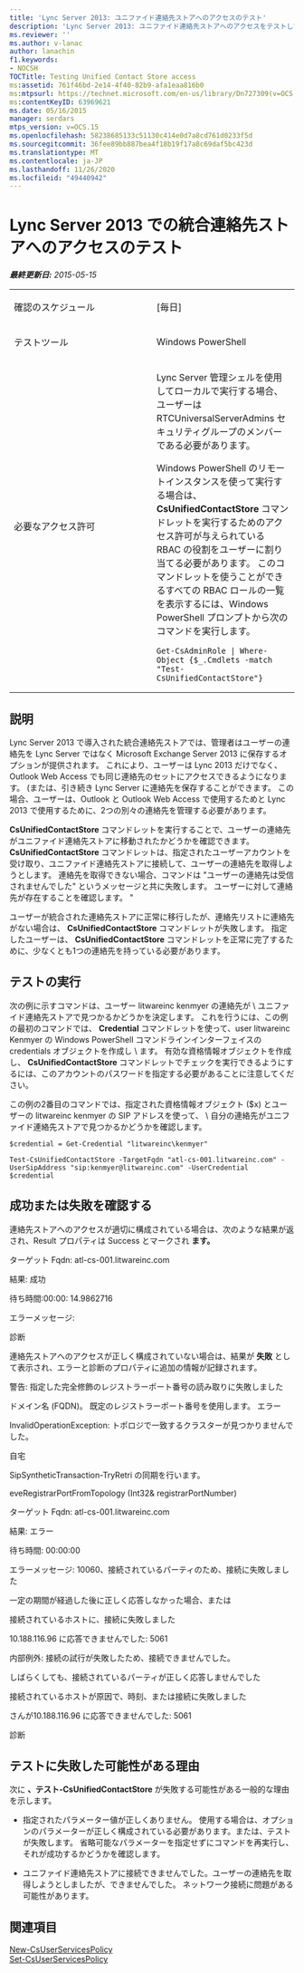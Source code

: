```yaml
---
title: 'Lync Server 2013: ユニファイド連絡先ストアへのアクセスのテスト'
description: 'Lync Server 2013: ユニファイド連絡先ストアへのアクセスをテストしています。'
ms.reviewer: ''
ms.author: v-lanac
author: lanachin
f1.keywords:
- NOCSH
TOCTitle: Testing Unified Contact Store access
ms:assetid: 761f46bd-2e14-4f40-82b9-afa1eaa816b0
ms:mtpsurl: https://technet.microsoft.com/en-us/library/Dn727309(v=OCS.15)
ms:contentKeyID: 63969621
ms.date: 05/16/2015
manager: serdars
mtps_version: v=OCS.15
ms.openlocfilehash: 58238685133c51130c414e0d7a8cd761d0233f5d
ms.sourcegitcommit: 36fee89bb887bea4f18b19f17a8c69daf5bc423d
ms.translationtype: MT
ms.contentlocale: ja-JP
ms.lasthandoff: 11/26/2020
ms.locfileid: "49440942"
---
```

# <a name="testing-unified-contact-store-access-in-lync-server-2013"></a>Lync Server 2013 での統合連絡先ストアへのアクセスのテスト

<div data-xmlns="http://www.w3.org/1999/xhtml">

<div class="topic" data-xmlns="http://www.w3.org/1999/xhtml" data-msxsl="urn:schemas-microsoft-com:xslt" data-cs="https://msdn.microsoft.com/">

<div data-asp="https://msdn2.microsoft.com/asp">



</div>

<div id="mainSection">

<div id="mainBody">

<span> </span>

_**最終更新日:** 2015-05-15_


<table>
<colgroup>
<col style="width: 50%" />
<col style="width: 50%" />
</colgroup>
<tbody>
<tr class="odd">
<td><p>確認のスケジュール</p></td>
<td><p>[毎日]</p></td>
</tr>
<tr class="even">
<td><p>テストツール</p></td>
<td><p>Windows PowerShell</p></td>
</tr>
<tr class="odd">
<td><p>必要なアクセス許可</p></td>
<td><p>Lync Server 管理シェルを使用してローカルで実行する場合、ユーザーは RTCUniversalServerAdmins セキュリティグループのメンバーである必要があります。</p>
<p>Windows PowerShell のリモートインスタンスを使って実行する場合は、 <strong>CsUnifiedContactStore</strong> コマンドレットを実行するためのアクセス許可が与えられている RBAC の役割をユーザーに割り当てる必要があります。 このコマンドレットを使うことができるすべての RBAC ロールの一覧を表示するには、Windows PowerShell プロンプトから次のコマンドを実行します。</p>
<pre><code>Get-CsAdminRole | Where-Object {$_.Cmdlets -match &quot;Test-CsUnifiedContactStore&quot;}</code></pre></td>
</tr>
</tbody>
</table>


<div>

## <a name="description"></a>説明

Lync Server 2013 で導入された統合連絡先ストアでは、管理者はユーザーの連絡先を Lync Server ではなく Microsoft Exchange Server 2013 に保存するオプションが提供されます。 これにより、ユーザーは Lync 2013 だけでなく、Outlook Web Access でも同じ連絡先のセットにアクセスできるようになります。 (または、引き続き Lync Server に連絡先を保存することができます。 この場合、ユーザーは、Outlook と Outlook Web Access で使用するためと Lync 2013 で使用するために、2つの別々の連絡先を管理する必要があります。

**CsUnifiedContactStore** コマンドレットを実行することで、ユーザーの連絡先がユニファイド連絡先ストアに移動されたかどうかを確認できます。 **CsUnifiedContactStore** コマンドレットは、指定されたユーザーアカウントを受け取り、ユニファイド連絡先ストアに接続して、ユーザーの連絡先を取得しようとします。 連絡先を取得できない場合、コマンドは "ユーザーの連絡先は受信されませんでした" というメッセージと共に失敗します。 ユーザーに対して連絡先が存在することを確認します。 "

ユーザーが統合された連絡先ストアに正常に移行したが、連絡先リストに連絡先がない場合は、 **CsUnifiedContactStore** コマンドレットが失敗します。 指定したユーザーは、 **CsUnifiedContactStore** コマンドレットを正常に完了するために、少なくとも1つの連絡先を持っている必要があります。

</div>

<div>

## <a name="running-the-test"></a>テストの実行

次の例に示すコマンドは、ユーザー litwareinc kenmyer の連絡先が \\ ユニファイド連絡先ストアで見つかるかどうかを決定します。 これを行うには、この例の最初のコマンドでは、 **Credential** コマンドレットを使って、user litwareinc Kenmyer の Windows PowerShell コマンドラインインターフェイスの credentials オブジェクトを作成し \\ ます。 有効な資格情報オブジェクトを作成し、 **CsUnifiedContactStore** コマンドレットでチェックを実行できるようにするには、このアカウントのパスワードを指定する必要があることに注意してください。

この例の2番目のコマンドでは、指定された資格情報オブジェクト ($x) とユーザーの litwareinc kenmyer の SIP アドレスを使って、 \\ 自分の連絡先がユニファイド連絡先ストアで見つかるかどうかを確認します。

    $credential = Get-Credential "litwareinc\kenmyer"
    
    Test-CsUnifiedContactStore -TargetFqdn "atl-cs-001.litwareinc.com" -UserSipAddress "sip:kenmyer@litwareinc.com" -UserCredential $credential

</div>

<div>

## <a name="determining-success-or-failure"></a>成功または失敗を確認する

連絡先ストアへのアクセスが適切に構成されている場合は、次のような結果が返され、Result プロパティは Success とマークされ **ます。**

ターゲット Fqdn: atl-cs-001.litwareinc.com

結果: 成功

待ち時間:00:00: 14.9862716

エラーメッセージ:

診断

連絡先ストアへのアクセスが正しく構成されていない場合は、結果が **失敗** として表示され、エラーと診断のプロパティに追加の情報が記録されます。

警告: 指定した完全修飾のレジストラーポート番号の読み取りに失敗しました

ドメイン名 (FQDN)。 既定のレジストラーポート番号を使用します。 エラー

InvalidOperationException: トポロジで一致するクラスターが見つかりませんでした。

自宅

SipSyntheticTransaction-TryRetri の同期を行います。

eveRegistrarPortFromTopology (Int32& registrarPortNumber)

ターゲット Fqdn: atl-cs-001.litwareinc.com

結果: エラー

待ち時間: 00:00:00

エラーメッセージ: 10060、接続されているパーティのため、接続に失敗しました

一定の期間が経過した後に正しく応答しなかった場合、または

接続されているホストに、接続に失敗しました

10.188.116.96 に応答できませんでした: 5061

内部例外: 接続の試行が失敗したため、接続できませんでした。

しばらくしても、接続されているパーティが正しく応答しませんでした

接続されているホストが原因で、時刻、または接続に失敗しました

さんが10.188.116.96 に応答できませんでした: 5061

診断

</div>

<div>

## <a name="reasons-why-the-test-might-have-failed"></a>テストに失敗した可能性がある理由

次に **、テスト-CsUnifiedContactStore** が失敗する可能性がある一般的な理由を示します。

  - 指定されたパラメーター値が正しくありません。 使用する場合は、オプションのパラメーターが正しく構成されている必要があります。または、テストが失敗します。 省略可能なパラメーターを指定せずにコマンドを再実行し、それが成功するかどうかを確認します。

  - ユニファイド連絡先ストアに接続できませんでした。ユーザーの連絡先を取得しようとしましたが、できませんでした。 ネットワーク接続に問題がある可能性があります。

</div>

<div>

## <a name="see-also"></a>関連項目


[New-CsUserServicesPolicy](https://docs.microsoft.com/powershell/module/skype/New-CsUserServicesPolicy)  
[Set-CsUserServicesPolicy](https://docs.microsoft.com/powershell/module/skype/Set-CsUserServicesPolicy)  
  

</div>

</div>

<span> </span>

</div>

</div>

</div>

